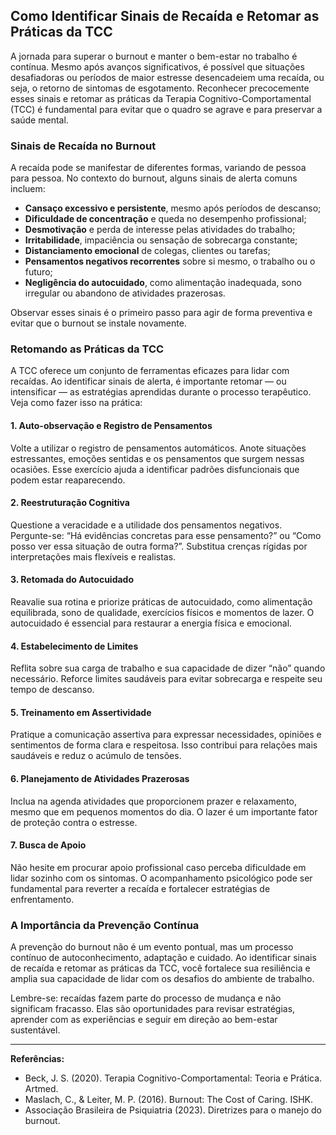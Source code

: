 
## Como Identificar Sinais de Recaída e Retomar as Práticas da TCC

A jornada para superar o burnout e manter o bem-estar no trabalho é contínua. Mesmo após avanços significativos, é possível que situações desafiadoras ou períodos de maior estresse desencadeiem uma recaída, ou seja, o retorno de sintomas de esgotamento. Reconhecer precocemente esses sinais e retomar as práticas da Terapia Cognitivo-Comportamental (TCC) é fundamental para evitar que o quadro se agrave e para preservar a saúde mental.

### Sinais de Recaída no Burnout

A recaída pode se manifestar de diferentes formas, variando de pessoa para pessoa. No contexto do burnout, alguns sinais de alerta comuns incluem:

- **Cansaço excessivo e persistente**, mesmo após períodos de descanso;
- **Dificuldade de concentração** e queda no desempenho profissional;
- **Desmotivação** e perda de interesse pelas atividades do trabalho;
- **Irritabilidade**, impaciência ou sensação de sobrecarga constante;
- **Distanciamento emocional** de colegas, clientes ou tarefas;
- **Pensamentos negativos recorrentes** sobre si mesmo, o trabalho ou o futuro;
- **Negligência do autocuidado**, como alimentação inadequada, sono irregular ou abandono de atividades prazerosas.

Observar esses sinais é o primeiro passo para agir de forma preventiva e evitar que o burnout se instale novamente.

### Retomando as Práticas da TCC

A TCC oferece um conjunto de ferramentas eficazes para lidar com recaídas. Ao identificar sinais de alerta, é importante retomar — ou intensificar — as estratégias aprendidas durante o processo terapêutico. Veja como fazer isso na prática:

#### 1. **Auto-observação e Registro de Pensamentos**

Volte a utilizar o registro de pensamentos automáticos. Anote situações estressantes, emoções sentidas e os pensamentos que surgem nessas ocasiões. Esse exercício ajuda a identificar padrões disfuncionais que podem estar reaparecendo.

#### 2. **Reestruturação Cognitiva**

Questione a veracidade e a utilidade dos pensamentos negativos. Pergunte-se: “Há evidências concretas para esse pensamento?” ou “Como posso ver essa situação de outra forma?”. Substitua crenças rígidas por interpretações mais flexíveis e realistas.

#### 3. **Retomada do Autocuidado**

Reavalie sua rotina e priorize práticas de autocuidado, como alimentação equilibrada, sono de qualidade, exercícios físicos e momentos de lazer. O autocuidado é essencial para restaurar a energia física e emocional.

#### 4. **Estabelecimento de Limites**

Reflita sobre sua carga de trabalho e sua capacidade de dizer “não” quando necessário. Reforce limites saudáveis para evitar sobrecarga e respeite seu tempo de descanso.

#### 5. **Treinamento em Assertividade**

Pratique a comunicação assertiva para expressar necessidades, opiniões e sentimentos de forma clara e respeitosa. Isso contribui para relações mais saudáveis e reduz o acúmulo de tensões.

#### 6. **Planejamento de Atividades Prazerosas**

Inclua na agenda atividades que proporcionem prazer e relaxamento, mesmo que em pequenos momentos do dia. O lazer é um importante fator de proteção contra o estresse.

#### 7. **Busca de Apoio**

Não hesite em procurar apoio profissional caso perceba dificuldade em lidar sozinho com os sintomas. O acompanhamento psicológico pode ser fundamental para reverter a recaída e fortalecer estratégias de enfrentamento.

### A Importância da Prevenção Contínua

A prevenção do burnout não é um evento pontual, mas um processo contínuo de autoconhecimento, adaptação e cuidado. Ao identificar sinais de recaída e retomar as práticas da TCC, você fortalece sua resiliência e amplia sua capacidade de lidar com os desafios do ambiente de trabalho.

Lembre-se: recaídas fazem parte do processo de mudança e não significam fracasso. Elas são oportunidades para revisar estratégias, aprender com as experiências e seguir em direção ao bem-estar sustentável.

---
**Referências:**
- Beck, J. S. (2020). Terapia Cognitivo-Comportamental: Teoria e Prática. Artmed.
- Maslach, C., & Leiter, M. P. (2016). Burnout: The Cost of Caring. ISHK.
- Associação Brasileira de Psiquiatria (2023). Diretrizes para o manejo do burnout.
```

